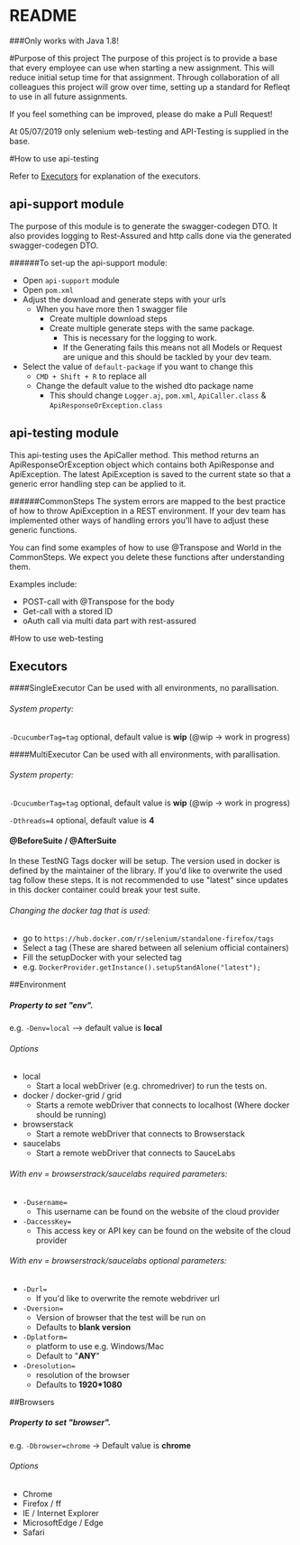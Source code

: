 # README #

###Only works with Java 1.8!

#Purpose of this project
The purpose of this project is to provide a base that every employee can use when starting a
new assignment. This will reduce initial setup time for that assignment. Through collaboration
of all colleagues this project will grow over time, setting up a standard for Refleqt to use
in all future assignments.

If you feel something can be improved, please do make a Pull Request!

At 05/07/2019 only selenium web-testing and API-Testing is supplied in the base.

#How to use api-testing

Refer to [Executors](##Executors) for explanation of the executors.

## api-support module
The purpose of this module is to generate the swagger-codegen DTO. It 
also provides logging to Rest-Assured and http calls done via the 
generated swagger-codegen DTO.

######To set-up the api-support module:
 * Open `api-support` module
 * Open `pom.xml`
 * Adjust the download and generate steps with your urls
    * When you have more then 1 swagger file
        * Create multiple download steps
        * Create multiple generate steps with the same package.
            * This is necessary for the logging to work.
            * If the Generating fails this means not all Models or Request
            are unique and this should be tackled by your dev team.
 * Select the value of `default-package` if you want to change this
    * `CMD + Shift + R` to replace all
    * Change the default value to the wished dto package name
        * This should change `Logger.aj`, `pom.xml`, `ApiCaller.class` & `ApiResponseOrException.class` 

## api-testing module
This api-testing uses the ApiCaller method. This method returns an
ApiResponseOrException object which contains both ApiResponse and 
ApiException. The latest ApiException is saved to the current state
so that a generic error handling step can be applied to it.

######CommonSteps
The system errors are mapped to the best practice of how to throw 
ApiException in a REST environment. If your dev team has implemented
other ways of handling errors you'll have to adjust these generic
functions.

You can find some examples of how to use @Transpose and World
in the CommonSteps. We expect you delete these functions after
understanding them.

Examples include:
 * POST-call with @Transpose for the body
 * Get-call with a stored ID
 * oAuth call via multi data part with rest-assured

#How to use web-testing

## Executors
####SingleExecutor
Can be used with all environments, no parallisation.

###### System property:
`-DcucumberTag=tag` optional, default value is **wip** (@wip -> work in progress)

####MultiExecutor
Can be used with all environments, with parallisation. 

###### System property:
`-DcucumberTag=tag` optional, default value is **wip** (@wip -> work in progress)

`-Dthreads=4` optional, default value is **4** 

#### @BeforeSuite / @AfterSuite
In these TestNG Tags docker will be setup. The version used in docker is defined by 
the maintainer of the library. If you'd like to overwrite the used tag follow these steps.
It is not recommended to use "latest" since updates in this docker container could break
your test suite.

###### Changing the docker tag that is used:

 * go to `https://hub.docker.com/r/selenium/standalone-firefox/tags`
 * Select a tag (These are shared between all selenium official containers)
 * Fill the setupDocker with your selected tag
 * e.g. `DockerProvider.getInstance().setupStandAlone("latest");`


##Environment
##### Property to set "env".
e.g. `-Denv=local` --> default value is **local**

###### Options

 * local
    * Start a local webDriver (e.g. chromedriver) to run the tests on.
 * docker / docker-grid / grid
    * Starts a remote webDriver that connects to localhost (Where docker should be running)
 * browserstack
    * Start a remote webDriver that connects to Browserstack
 * saucelabs
    * Start a remote webDriver that connects to SauceLabs
 
###### With env = browserstrack/saucelabs required parameters:

  * `-Dusername= `
    * This username can be found on the website of the cloud provider
  * `-DaccessKey= ` 
      * This access key or API key can be found on the website of the cloud provider
      
###### With env = browserstrack/saucelabs optional parameters:

  * `-Durl= `
    * If you'd like to overwrite the remote webdriver url
  * `-Dversion= `
    * Version of browser that the test will be run on
    * Defaults to **blank version**
  * `-Dplatform= `
    * platform to use e.g. Windows/Mac
    * Default to "**ANY**"
  * `-Dresolution= `
    * resolution of the browser
    * Defaults to **1920*1080**
  
##Browsers
##### Property to set "browser".
e.g. `-Dbrowser=chrome` -> Default value is **chrome**

###### Options
* Chrome
* Firefox / ff
* IE / Internet Explorer
* MicrosoftEdge / Edge
* Safari